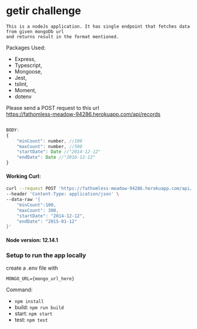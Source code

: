 # getir challenge 

```
This is a nodeJs application. It has single endpoint that fetches data from given mongoDb url
and returns result in the format mentioned.
```

Packages Used:
- Express,
- Typescript,
- Mongoose,
- Jest,
- tslint,
- Moment,
- dotenv

Please send a POST request to this url </br>
https://fathomless-meadow-94286.herokuapp.com/api/records

```javascript

BODY:
{
    "minCount": number, //100
    "maxCount": number, //500
    "startDate": Date //"2014-12-12"
    "endDate": Date //"2016-12-12"
}
```

#### Working Curl:

```bash
curl --request POST 'https://fathomless-meadow-94286.herokuapp.com/api/records' \
--header 'Content-Type: application/json' \
--data-raw '{
    "minCount":100,
    "maxCount": 300,
    "startDate": "2014-12-12",
    "endDate": "2015-01-12"
}'
```

#### Node version: 12.14.1

### Setup to run the app locally

create a .env file with
```
MONGO_URL={mongo_url_here}
```
Command:

- `npm install`
- build: `npm run build`
- start: `npm start`
- test: `npm test`
